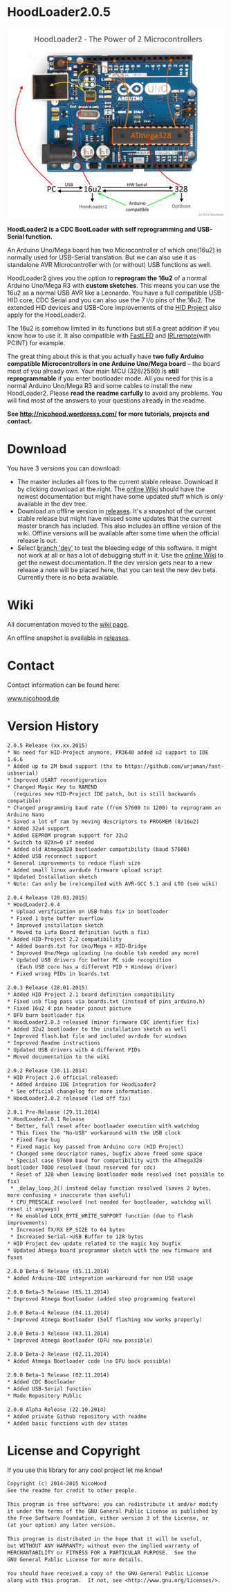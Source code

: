 HoodLoader2.0.5
===============

![header](header.jpg)

**HoodLoader2 is a CDC BootLoader with self reprogramming and USB-Serial function.**

An Arduino Uno/Mega board has two Microcontroller of which one(16u2) is normally used for USB-Serial translation.
But we can also use it as standalone AVR Microcontroller with (or without) USB functions as well.

HoodLoader2 gives you the option to **reprogram the 16u2** of a normal Arduino Uno/Mega R3 with **custom sketches**.
This means you can use the 16u2 as a normal USB AVR like a Leonardo.
You have a full compatible USB-HID core, CDC Serial and you can also use the 7 i/o pins of the 16u2.
The extended HID devices and USB-Core improvements of the [HID Project](https://github.com/NicoHood/HID) also apply for the HoodLoader2.

The 16u2 is somehow limited in its functions but still a great addition if you know how to use it. It also compatible with
[FastLED](https://github.com/FastLED/FastLED) and [IRLremote](https://github.com/NicoHood/IRLremote)(with PCINT) for example.

The great thing about this is that you actually have **two fully Arduino compatible Microcontrollers in one Arduino Uno/Mega board**
– the board most of you already own. Your main MCU (328/2560) is **still reprogrammable** if you enter bootloader mode.
All you need for this is a normal Arduino Uno/Mega R3 and some cables to install the new HoodLoader2.
Please __read the readme carfully__ to avoid any problems. You will find most of the answers to your questions already in the readme.

**See http://nicohood.wordpress.com/ for more tutorials, projects and contact.**


Download
========

You have 3 versions you can download:
* The master includes all fixes to the current stable release. Download it by clicking download at the right.
The [online Wiki](https://github.com/NicoHood/HoodLoader2/wiki) should have the newest documentation
but might have some updated stuff which is only available in the dev tree.
* Download an offline version in [releases](https://github.com/NicoHood/HoodLoader2/releases).
It's a snapshot of the current stable release but might have missed some updates that the current master branch has included.
This also includes an offline version of the wiki. Offline versions will be available after some time when the official release is out.
* Select [branch 'dev'](https://github.com/NicoHood/HoodLoader2/tree/dev) to test the bleeding edge of this software.
It might not work at all or has a lot of debugging stuff in it.
Use the [online Wiki](https://github.com/NicoHood/HoodLoader2/wiki) to get the newest documentation.
If the dev version gets near to a new release a note will be placed here, that you can test the new dev beta.
Currently there is no beta available.


Wiki
====

All documentation moved to the [wiki page](https://github.com/NicoHood/HoodLoader2/wiki).

An offline snapshot is available in [releases](https://github.com/NicoHood/HoodLoader2/releases).


Contact
=======

Contact information can be found here:

www.nicohood.de


Version History
===============
```
2.0.5 Release (xx.xx.2015)
* No need for HID-Project anymore, PR3640 added u2 support to IDE 1.6.6
* Added up to 2M baud support (thx to https://github.com/urjaman/fast-usbserial)
* Improved USART reconfiguration
* Changed Magic Key to RAMEND
  (requires new HID-Project IDE patch, but is still backwards compatible)
* Changed programming baud rate (from 57600 to 1200) to reprogramm an Arduino Nano
* Saved a lot of ram by moving descriptors to PROGMEM (8/16u2)
* Added 32u4 support
* Added EEPROM program support for 32u2
* Switch to U2Xn=0 if needed
* Added old Atmega328 bootloader compatibility (baud 57600)
* Added USB reconnect support
* General improvements to reduce flash size
* Added small linux avrdude firmware upload script
* Updated Installation sketch
* Note: Can only be (re)compiled with AVR-GCC 5.1 and LTO (see wiki)

2.0.4 Release (20.03.2015)
* HoodLoader2.0.4
 * Upload verification on USB hubs fix in bootloader
 * Fixed 1 byte buffer overflow
 * Improved installation sketch
 * Moved to Lufa Board definition (with a fix)
* Added HID-Project 2.2 compatibility
 * Added boards.txt for Uno/Mega + HID-Bridge
 * Improved Uno/Mega uploading (no double tab needed any more)
 * Updated USB drivers for better PC side recognition
   (Each USB core has a different PID + Windows driver)
 * Fixed wrong PIDs in boards.txt

2.0.3 Release (28.01.2015)
* Added HID Project 2.1 board definition compatibility
* Fixed usb flag pass via boards.txt (instead of pins_arduino.h)
* Fixed 16u2 4 pin header pinout picture
* DFU burn bootloader fix
* HoodLoader2.0.3 released (minor firmware CDC identifier fix)
* Added 32u2 bootloader to the installation sketch as well
* Improved flash.bat file and included avrdude for windows
* Improved Readme instructions
* Updated USB drivers with 4 different PIDs
* Moved documentation to the wiki

2.0.2 Release (30.11.2014)
* HID Project 2.0 official released:
 * Added Arduino IDE Integration for HoodLoader2
 * See official changelog for more information.
* HoodLoader2.0.2 released (led off fix)

2.0.1 Pre-Release (29.11.2014)
* HoodLoader2.0.1 Release
 * Better, full reset after bootloader execution with watchdog
 * This fixes the "No-USB" workaround with the USB clock
 * Fixed fuse bug
 * Fixed magic key passed from Arduino core (HID Project)
 * Changed some descriptor names, bugfix above freed some space
 * Special case 57600 baud for compatibility with the ATmega328 bootloader TODO resolved (baud reserved for cdc)
 * Reset of 328 when leaving Bootloader mode resolved (not possible to fix)
 * _delay_loop_2() instead delay function resolved (saves 2 bytes, more confusing + inaccurate than useful)
 * CPU_PRESCALE resolved (not needed for bootloader, watchdog will reset it anyways)
 * Re enabled LOCK_BYTE_WRITE_SUPPORT function (due to flash improvements)
 * Increased TX/RX EP_SIZE to 64 bytes
 * Increased Serial->USB Buffer to 128 bytes
* HID Project dev update related to the magic key bugfix
* Updated Atmega board programmer sketch with the new firmware and fuses

2.0.0 Beta-6 Release (05.11.2014)
* Added Arduino-IDE integration workaround for non USB usage

2.0.0 Beta-5 Release (05.11.2014)
* Improved Atmega Bootloader (added stop programming feature)

2.0.0 Beta-4 Release (04.11.2014)
* Improved Atmega Bootloader (Self flashing now works properly)

2.0.0 Beta-3 Release (03.11.2014)
* Improved Atmega Bootloader (DFU now possible)

2.0.0 Beta-2 Release (02.11.2014)
* Added Atmega Bootloader code (no DFU back possible)

2.0.0 Beta-1 Release (02.11.2014)
* Added CDC Bootloader
* Added USB-Serial function
* Made Repository Public

2.0.0 Alpha Release (22.10.2014)
* Added private Github repository with readme
* Added basic functions with dev states
```


License and Copyright
=====================
If you use this library for any cool project let me know!

```
Copyright (c) 2014-2015 NicoHood
See the readme for credit to other people.

This program is free software: you can redistribute it and/or modify
it under the terms of the GNU General Public License as published by
the Free Software Foundation, either version 3 of the License, or
(at your option) any later version.

This program is distributed in the hope that it will be useful,
but WITHOUT ANY WARRANTY; without even the implied warranty of
MERCHANTABILITY or FITNESS FOR A PARTICULAR PURPOSE.  See the
GNU General Public License for more details.

You should have received a copy of the GNU General Public License
along with this program.  If not, see <http://www.gnu.org/licenses/>.
```
